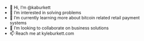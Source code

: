 - 👋 Hi, I’m @kaburkett
- 👀 I’m interested in solving problems
- 🌱 I’m currently learning more about bitcoin related retail payment systems
- 💞️ I’m looking to collaborate on business solutions
- 📫 Reach me at kyleburkett.com

<!---
kaburkett/kaburkett is a ✨ special ✨ repository because its `README.md` (this file) appears on your GitHub profile.
You can click the Preview link to take a look at your changes.
--->
